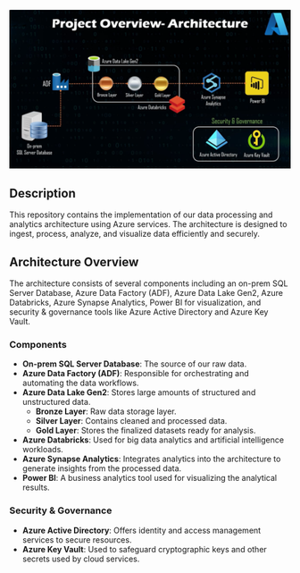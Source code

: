 

![Project Architecture](https://github.com/munna710/Azure-Data-Engineering-SSMS-Integration/blob/main/images/project-architecture.png)
## Description
This repository contains the implementation of our data processing and analytics architecture using Azure services. The architecture is designed to ingest, process, analyze, and visualize data efficiently and securely.

## Architecture Overview
The architecture consists of several components including an on-prem SQL Server Database, Azure Data Factory (ADF), Azure Data Lake Gen2, Azure Databricks, Azure Synapse Analytics, Power BI for visualization, and security & governance tools like Azure Active Directory and Azure Key Vault.

### Components
- **On-prem SQL Server Database**: The source of our raw data.
- **Azure Data Factory (ADF)**: Responsible for orchestrating and automating the data workflows.
- **Azure Data Lake Gen2**: Stores large amounts of structured and unstructured data.
    - **Bronze Layer**: Raw data storage layer.
    - **Silver Layer**: Contains cleaned and processed data.
    - **Gold Layer**: Stores the finalized datasets ready for analysis.
- **Azure Databricks**: Used for big data analytics and artificial intelligence workloads.
- **Azure Synapse Analytics**: Integrates analytics into the architecture to generate insights from the processed data.
- **Power BI**: A business analytics tool used for visualizing the analytical results.

### Security & Governance
- **Azure Active Directory**: Offers identity and access management services to secure resources.
- **Azure Key Vault**: Used to safeguard cryptographic keys and other secrets used by cloud services.


